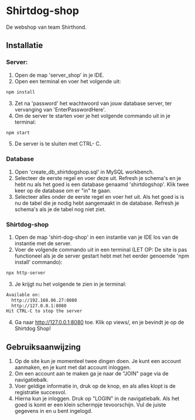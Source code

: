 # Shirtdog-shop

De webshop van team Shirthond.

## Installatie

### Server:
1. Open de map 'server_shop' in je IDE. 
2. Open een terminal en voer het volgende uit:
```bash
npm install
``` 
3. Zet na 'password' het wachtwoord van jouw database server, ter vervanging van 'EnterPasswordHere'.
4. Om de server te starten voer je het volgende commando uit in je terminal:
```bash
npm start
``` 
5. De server is te sluiten met CTRL- C.

### Database
1. Open 'create_db_shirtdogshop.sql' in MySQL workbench.
2. Selecteer de eerste regel en voer deze uit. Refresh je schema's en je hebt nu als het goed is een database genaamd 'shirtdogshop'. Klik twee keer op de database om er "in" te gaan.
3. Selecteer alles onder de eerste regel en voer het uit. Als het goed is is nu de tabel die je nodig hebt aangemaakt in de database. Refresh je schema's als je de tabel nog niet ziet.

### Shirtdog-shop
1. Open de map 'shirt-dog-shop' in een instantie van je IDE los van de instantie met de server.
2. Voer de volgende commando uit in een terminal (LET OP: De site is pas functioneel als je de server gestart hebt met het eerder genoemde 'npm install' commando): 
```bash
npx http-server
``` 
3. Je krijgt nu het volgende te zien in je terminal: 
```bash 
Available on:
  http://192.168.86.27:8080
  http://127.0.0.1:8080
Hit CTRL-C to stop the server
```
4. Ga naar http://127.0.0.1:8080 toe. Klik op views/, en je bevindt je op de Shirtdog Shop!

## Gebruiksaanwijzing
1. Op de site kun je momenteel twee dingen doen. Je kunt een account aanmaken, en je kunt met dat account inloggen.
1. Om een account aan te maken ga je naar de "JOIN" page via de navigatiebalk. 
3. Voer geldige informatie in, druk op de knop, en als alles klopt is de registratie succesvol.
4. Hierna kun je inloggen. Druk op "LOGIN" in de navigatiebalk. Als het goed is komt er een klein schermpje tevoorschijn. Vul de juiste gegevens in en u bent ingelogd.
